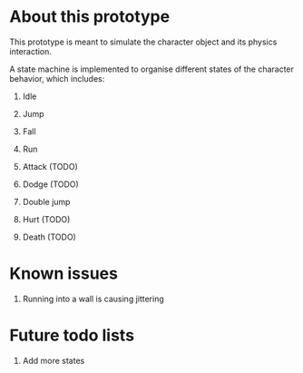 # About this prototype
This prototype is meant to simulate the character object and its physics interaction.

A state machine is implemented to organise different states of the character
behavior, which includes:

1. Idle

2. Jump

3. Fall

4. Run

5. Attack (TODO)

6. Dodge (TODO)

7. Double jump

8. Hurt (TODO)

9. Death (TODO)

# Known issues
1. Running into a wall is causing jittering

# Future todo lists
1. Add more states
